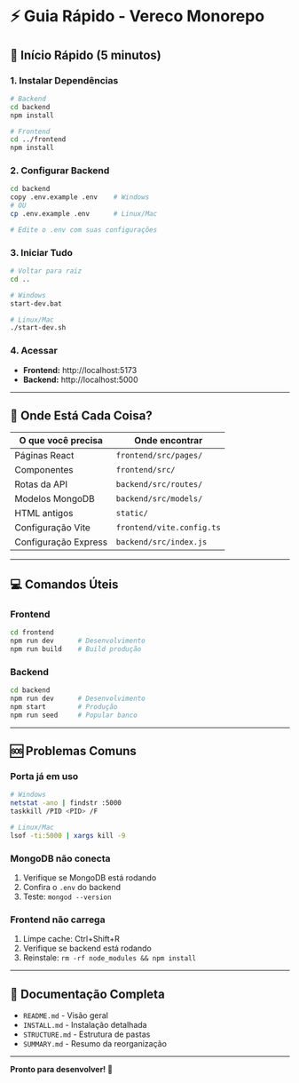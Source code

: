 # ⚡ Guia Rápido - Vereco Monorepo

## 🚀 Início Rápido (5 minutos)

### 1. Instalar Dependências

```bash
# Backend
cd backend
npm install

# Frontend
cd ../frontend
npm install
```

### 2. Configurar Backend

```bash
cd backend
copy .env.example .env    # Windows
# OU
cp .env.example .env      # Linux/Mac

# Edite o .env com suas configurações
```

### 3. Iniciar Tudo

```bash
# Voltar para raiz
cd ..

# Windows
start-dev.bat

# Linux/Mac
./start-dev.sh
```

### 4. Acessar

- **Frontend:** http://localhost:5173
- **Backend:** http://localhost:5000

---

## 📁 Onde Está Cada Coisa?

| O que você precisa   | Onde encontrar            |
| -------------------- | ------------------------- |
| Páginas React        | `frontend/src/pages/`     |
| Componentes          | `frontend/src/`           |
| Rotas da API         | `backend/src/routes/`     |
| Modelos MongoDB      | `backend/src/models/`     |
| HTML antigos         | `static/`                 |
| Configuração Vite    | `frontend/vite.config.ts` |
| Configuração Express | `backend/src/index.js`    |

---

## 💻 Comandos Úteis

### Frontend

```bash
cd frontend
npm run dev      # Desenvolvimento
npm run build    # Build produção
```

### Backend

```bash
cd backend
npm run dev      # Desenvolvimento
npm start        # Produção
npm run seed     # Popular banco
```

---

## 🆘 Problemas Comuns

### Porta já em uso

```bash
# Windows
netstat -ano | findstr :5000
taskkill /PID <PID> /F

# Linux/Mac
lsof -ti:5000 | xargs kill -9
```

### MongoDB não conecta

1. Verifique se MongoDB está rodando
2. Confira o `.env` do backend
3. Teste: `mongod --version`

### Frontend não carrega

1. Limpe cache: Ctrl+Shift+R
2. Verifique se backend está rodando
3. Reinstale: `rm -rf node_modules && npm install`

---

## 📖 Documentação Completa

- `README.md` - Visão geral
- `INSTALL.md` - Instalação detalhada
- `STRUCTURE.md` - Estrutura de pastas
- `SUMMARY.md` - Resumo da reorganização

---

**Pronto para desenvolver! 🚀**
